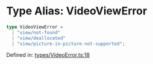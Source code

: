 # Type Alias: VideoViewError

```ts
type VideoViewError = 
  | "view/not-found"
  | "view/deallocated"
  | "view/picture-in-picture-not-supported";
```

Defined in: [types/VideoError.ts:18](https://github.com/TheWidlarzGroup/react-native-video/blob/af801fa4d9043aca201183cd46f4c2b7b6814b4d/packages/react-native-video/src/core/types/VideoError.ts#L18)
